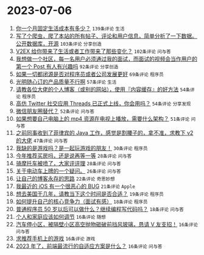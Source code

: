# 2023-07-06

1. [你一个月固定生活成本有多少？](https://www.v2ex.com/t/954530) `139条评论` `生活`
1. [写了个爬虫，爬了本站的所有帖子、评论和用户信息，简单分析了一下数据。公开数据库，开源](https://www.v2ex.com/t/954480) `103条评论` `分享创造`
1. [V2EX 给你带来了生活或者工作带来了那些变化？](https://www.v2ex.com/t/954483) `102条评论` `问与答`
1. [我想做一个社区，每一名用户必须通过我的面试，而面试的视频会当作用户的第一个 Post 有人有兴趣吗](https://www.v2ex.com/t/954543) `92条评论` `分享创造`
1. [如果一切都闭源是否对程序员或者公司发展更好](https://www.v2ex.com/t/954541) `69条评论` `程序员`
1. [光明随心订的产品质量不行啊](https://www.v2ex.com/t/954461) `57条评论` `生活`
1. [请教各位大佬的个人博客（或别的网站），使用『内容缓存』的好方法](https://www.v2ex.com/t/954453) `54条评论` `程序员`
1. [高仿 Twitter 社交应用 Threads 已正式上线，你会用吗？](https://www.v2ex.com/t/954553) `54条评论` `分享发现`
1. [微信朋友圈替代？](https://www.v2ex.com/t/954664) `52条评论` `问与答`
1. [如果想要自己电脑上的 mp4 资源在电视上播放，需要什么架构？](https://www.v2ex.com/t/954463) `51条评论` `问与答`
1. [之前同事收到了菲律宾的 Java 工作，感觉是割腰子的，拿不准，求教下 v2 的大佬](https://www.v2ex.com/t/954604) `47条评论` `问与答`
1. [我缺的是游戏吗？是一起玩游戏的朋友！](https://www.v2ex.com/t/954635) `30条评论` `程序员`
1. [今年推荐买房吗，还是说再等一等](https://www.v2ex.com/t/954601) `28条评论` `问与答`
1. [骑摩托车被喷了，大家评评理](https://www.v2ex.com/t/954599) `28条评论` `问与答`
1. [关于电动车上牌的一个疑问。](https://www.v2ex.com/t/954498) `26条评论` `问与答`
1. [让自己的博客永存的思路](https://www.v2ex.com/t/954536) `22条评论` `奇思妙想`
1. [我最近的 iOS 有一个很恶心的 BUG](https://www.v2ex.com/t/954612) `21条评论` `Apple`
1. [想去美国干几年，请教当下这个时间是否合适？](https://www.v2ex.com/t/954554) `19条评论` `程序员`
1. [如何提升自己的核心竞争力（面试有感）](https://www.v2ex.com/t/954527) `18条评论` `程序员`
1. [普通程序员 50 岁以后可以做什么？继续编程写代码吗？](https://www.v2ex.com/t/954472) `18条评论` `问与答`
1. [个人和家庭应该如何调节](https://www.v2ex.com/t/954682) `16条评论` `随想`
1. [汽车停小区，被隔壁小区高空抛物砸破前挡风玻璃，恳请 V 友支招！](https://www.v2ex.com/t/954559) `16条评论` `问与答`
1. [求推荐手机上的游戏](https://www.v2ex.com/t/954511) `16条评论` `游戏`
1. [2023 年了，前端最流行的自适应方案是什么？](https://www.v2ex.com/t/954490) `16条评论` `问与答`
